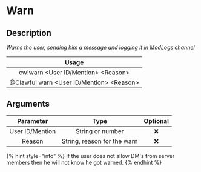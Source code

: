 # Warn

## Description

_Warns the user, sending him a message and logging it in ModLogs channel_

| Usage |
| :---: |
| cw!warn &lt;User ID/Mention&gt; &lt;Reason&gt; |
| @Clawful warn &lt;User ID/Mention&gt; &lt;Reason&gt; |

## Arguments

| Parameter | Type | Optional |
| :---: | :---: | :---: |
| User ID/Mention | String or number | ❌ |
| Reason | String, reason for the warn | ❌ |

{% hint style="info" %}
If the user does not allow DM's from server members then he will not know he got warned.
{% endhint %}

